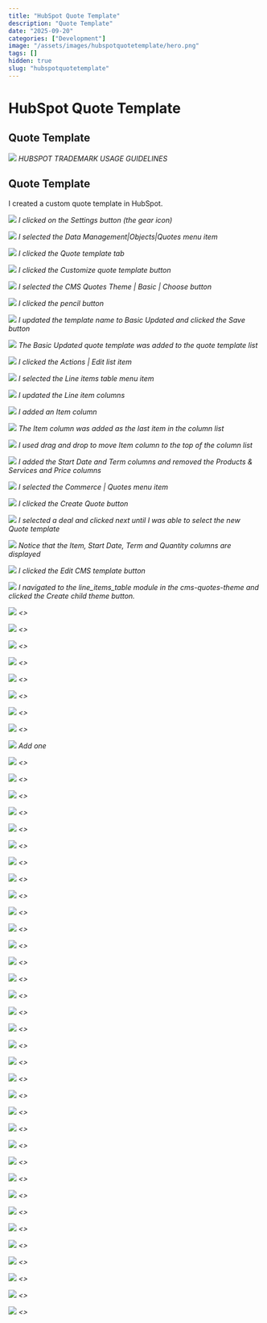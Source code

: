 ```yaml
---
title: "HubSpot Quote Template"
description: "Quote Template"
date: "2025-09-20"
categories: ["Development"]
image: "/assets/images/hubspotquotetemplate/hero.png"
tags: []
hidden: true
slug: "hubspotquotetemplate"
---
```


# HubSpot Quote Template

## Quote Template

![](/assets/images/hubspotquotetemplate/guidelines-the-sprocket.svg)
*HUBSPOT TRADEMARK USAGE GUIDELINES*


## Quote Template

I created a custom quote template in HubSpot.

![](/assets/images/hubspotquotetemplate/screenshot-2024-10-14-at-8.37.21am-2136x988.png)
*I clicked on the Settings button (the gear icon)*

![](/assets/images/hubspotquotetemplate/screenshot-2024-10-14-at-8.38.01am-2136x990.png)
*I selected the Data Management|Objects|Quotes menu item*

![](/assets/images/hubspotquotetemplate/screenshot-2024-10-14-at-8.38.16am-2136x702.png)
*I clicked the Quote template tab*

![](/assets/images/hubspotquotetemplate/screenshot-2024-10-14-at-8.39.15am-2136x770.png)
*I clicked the Customize quote template button*

![](/assets/images/hubspotquotetemplate/screenshot-2024-10-14-at-8.39.55am-2136x587.png)
*I selected the CMS Quotes Theme | Basic | Choose button*

![](/assets/images/hubspotquotetemplate/screenshot-2024-10-14-at-8.40.24am-2136x232.png)
*I clicked the pencil button*

![](/assets/images/hubspotquotetemplate/screenshot-2024-10-14-at-8.40.53am-2136x148.png)
*I updated the template name to Basic Updated and clicked the Save button*

![](/assets/images/hubspotquotetemplate/screenshot-2024-10-14-at-8.41.17am-2136x825.png)
*The Basic Updated quote template was added to the quote template list*

![](/assets/images/hubspotquotetemplate/screenshot-2024-10-14-at-8.41.25am-2136x820.png)
*I clicked the Actions | Edit list item*

![](/assets/images/hubspotquotetemplate/screenshot-2024-10-14-at-8.42.22am-2136x1104.png)
*I selected the Line items table menu item*

![](/assets/images/hubspotquotetemplate/screenshot-2024-10-14-at-8.43.32am-2136x937.png)
*I updated the Line item columns*

![](/assets/images/hubspotquotetemplate/screenshot-2024-10-14-at-8.44.27am-2136x838.png)
*I added an Item column*

![](/assets/images/hubspotquotetemplate/screenshot-2024-10-14-at-8.45.32am-2136x830.png)
*The Item column was added as the last item in the column list*

![](/assets/images/hubspotquotetemplate/screenshot-2024-10-14-at-8.45.45am-2136x921.png)
*I used drag and drop to move Item column to the top of the column list*

![](/assets/images/hubspotquotetemplate/screenshot-2024-10-14-at-1.22.56pm-2136x859.png)
*I added the Start Date and Term columns and removed the Products & Services and Price columns*

![](/assets/images/hubspotquotetemplate/screenshot-2024-10-14-at-8.49.45am-2136x1024.png)
*I selected the Commerce | Quotes menu item*

![](/assets/images/hubspotquotetemplate/screenshot-2024-10-14-at-8.50.02am-2136x362.png)
*I clicked the Create Quote button*

![](/assets/images/hubspotquotetemplate/screenshot-2024-10-14-at-8.50.38am-2136x881.png)
*I selected a deal and clicked next until I was able to select the new Quote template*

![](/assets/images/hubspotquotetemplate/screenshot-2024-10-14-at-1.29.00pm-2136x358.png)
*Notice that the Item, Start Date, Term and Quantity columns are displayed*

![](/assets/images/hubspotquotetemplate/screenshot-2024-10-14-at-1.54.39pm-2136x1107.png)
*I clicked the Edit CMS template button*

![](/assets/images/hubspotquotetemplate/screenshot-2024-10-14-at-3.53.52pm-2136x1026.png)
*I navigated to the line_items_table module in the cms-quotes-theme and clicked the Create child theme button.*

![](/assets/images/hubspotquotetemplate/screenshot-2024-10-14-at-3.55.40pm-1558x1110.png)
*<<COMMENT>>*

![](/assets/images/hubspotquotetemplate/screenshot-2024-10-14-at-3.56.16pm-1262x1244.png)
*<<COMMENT>>*

![](/assets/images/hubspotquotetemplate/screenshot-2024-10-14-at-3.56.54pm-1406x1042.png)
*<<COMMENT>>*

![](/assets/images/hubspotquotetemplate/screenshot-2024-10-14-at-3.57.37pm-2136x1020.png)
*<<COMMENT>>*

![](/assets/images/hubspotquotetemplate/screenshot-2024-10-14-at-3.59.53pm-2136x1022.png)
*<<COMMENT>>*

![](/assets/images/hubspotquotetemplate/screenshot-2024-10-14-at-4.00.17pm-1368x612.png)
*<<COMMENT>>*

![](/assets/images/hubspotquotetemplate/screenshot-2024-10-14-at-5.12.44pm-1584x984.png)
*<<COMMENT>>*

![](/assets/images/hubspotquotetemplate/screenshot-2024-10-14-at-5.17.52pm-2136x796.png)
*<<COMMENT>>*

![](/assets/images/hubspotquotetemplate/screenshot-2024-10-14-at-6.32.10pm-1491x770.png)
*Add one*

![](/assets/images/hubspotquotetemplate/screenshot-2024-10-14-at-5.17.03pm-2136x1275.png)
*<<COMMENT>>*

![](/assets/images/hubspotquotetemplate/screenshot-2024-10-14-at-6.51.42pm-2136x1122.png)
*<<COMMENT>>*

![](/assets/images/hubspotquotetemplate/screenshot-2024-10-14-at-6.52.32pm-2136x1123.png)
*<<COMMENT>>*

![](/assets/images/hubspotquotetemplate/screenshot-2024-10-14-at-7.05.55pm-2136x1209.png)
*<<COMMENT>>*

![](/assets/images/hubspotquotetemplate/screenshot-2024-10-14-at-7.06.33pm-2136x1207.png)
*<<COMMENT>>*

![](/assets/images/hubspotquotetemplate/screenshot-2024-10-14-at-7.07.23pm-2136x1206.png)
*<<COMMENT>>*

![](/assets/images/hubspotquotetemplate/screenshot-2024-10-14-at-7.08.01pm-2136x490.png)
*<<COMMENT>>*

![](/assets/images/hubspotquotetemplate/screenshot-2024-10-14-at-7.08.44pm-1578x1320.png)
*<<COMMENT>>*

![](/assets/images/hubspotquotetemplate/screenshot-2024-10-14-at-7.09.15pm-1262x1060.png)
*<<COMMENT>>*

![](/assets/images/hubspotquotetemplate/screenshot-2024-10-14-at-7.10.10pm-2136x767.png)
*<<COMMENT>>*

![](/assets/images/hubspotquotetemplate/screenshot-2024-10-14-at-7.11.20pm-2136x1053.png)
*<<COMMENT>>*

![](/assets/images/hubspotquotetemplate/screenshot-2024-10-14-at-7.11.46pm-1282x604.png)
*<<COMMENT>>*

![](/assets/images/hubspotquotetemplate/screenshot-2024-10-14-at-7.13.17pm-2136x735.png)
*<<COMMENT>>*

![](/assets/images/hubspotquotetemplate/screenshot-2024-10-14-at-7.13.56pm-2136x867.png)
*<<COMMENT>>*

![](/assets/images/hubspotquotetemplate/screenshot-2024-10-14-at-7.15.32pm-2136x1088.png)
*<<COMMENT>>*

![](/assets/images/hubspotquotetemplate/screenshot-2024-10-14-at-7.16.32pm-2136x1274.png)
*<<COMMENT>>*

![](/assets/images/hubspotquotetemplate/screenshot-2024-10-14-at-7.17.06pm-2136x241.png)
*<<COMMENT>>*

![](/assets/images/hubspotquotetemplate/screenshot-2024-10-14-at-7.17.29pm-2136x406.png)
*<<COMMENT>>*

![](/assets/images/hubspotquotetemplate/screenshot-2024-10-14-at-7.18.42pm-2136x1088.png)
*<<COMMENT>>*

![](/assets/images/hubspotquotetemplate/screenshot-2024-10-14-at-7.19.22pm-2136x923.png)
*<<COMMENT>>*

![](/assets/images/hubspotquotetemplate/screenshot-2024-10-14-at-7.20.30pm-1472x636.png)
*<<COMMENT>>*

![](/assets/images/hubspotquotetemplate/screenshot-2024-10-14-at-7.21.59pm-2136x912.png)
*<<COMMENT>>*

![](/assets/images/hubspotquotetemplate/screenshot-2024-10-14-at-7.22.28pm-1471x82.png)
*<<COMMENT>>*

![](/assets/images/hubspotquotetemplate/screenshot-2024-10-14-at-7.23.19pm-2136x790.png)
*<<COMMENT>>*

![](/assets/images/hubspotquotetemplate/screenshot-2024-10-14-at-7.23.57pm-1464x334.png)
*<<COMMENT>>*

![](/assets/images/hubspotquotetemplate/screenshot-2024-10-14-at-7.25.40pm-2136x892.png)
*<<COMMENT>>*

![](/assets/images/hubspotquotetemplate/screenshot-2024-10-14-at-7.26.57pm-2136x968.png)
*<<COMMENT>>*

![](/assets/images/hubspotquotetemplate/screenshot-2024-10-14-at-7.30.10pm-2136x1080.png)
*<<COMMENT>>*

![](/assets/images/hubspotquotetemplate/screenshot-2024-10-14-at-7.31.14pm-2136x992.png)
*<<COMMENT>>*

![](/assets/images/hubspotquotetemplate/screenshot-2024-10-14-at-7.59.38pm-2136x1014.png)
*<<COMMENT>>*

![](/assets/images/hubspotquotetemplate/screenshot-2024-10-15-at-10.59.10am-2136x990.png)
*<<COMMENT>>*

![](/assets/images/hubspotquotetemplate/screenshot-2024-10-15-at-10.59.58am-1268x568.png)
*<<COMMENT>>*

![](/assets/images/hubspotquotetemplate/screenshot-2024-10-15-at-11.01.41am-2136x990.png)
*<<COMMENT>>*

![](/assets/images/hubspotquotetemplate/screenshot-2024-10-15-at-11.04.29am-2136x1147.png)
*<<COMMENT>>*
